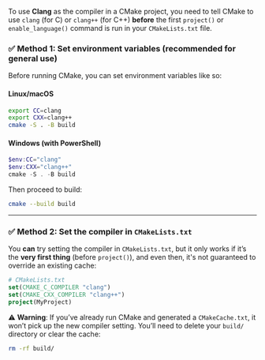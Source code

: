 To use **Clang** as the compiler in a CMake project, you need to tell CMake to use `clang` (for C) or `clang++` (for C++) **before** the first `project()` or `enable_language()` command is run in your `CMakeLists.txt` file.

### ✅ Method 1: Set environment variables (recommended for general use)
Before running CMake, you can set environment variables like so:

#### Linux/macOS
```bash
export CC=clang
export CXX=clang++
cmake -S . -B build
```

#### Windows (with PowerShell)
```powershell
$env:CC="clang"
$env:CXX="clang++"
cmake -S . -B build
```

Then proceed to build:
```bash
cmake --build build
```

---

### ✅ Method 2: Set the compiler in `CMakeLists.txt`
You **can** try setting the compiler in `CMakeLists.txt`, but it only works if it’s the **very first thing** (before `project()`), and even then, it's not guaranteed to override an existing cache:

```cmake
# CMakeLists.txt
set(CMAKE_C_COMPILER "clang")
set(CMAKE_CXX_COMPILER "clang++")
project(MyProject)
```

⚠️ **Warning**: If you’ve already run CMake and generated a `CMakeCache.txt`, it won’t pick up the new compiler setting. You’ll need to delete your `build/` directory or clear the cache:

```bash
rm -rf build/
```
